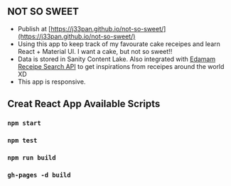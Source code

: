 ## NOT SO SWEET

- Publish at [https://j33pan.github.io/not-so-sweet/](https://j33pan.github.io/not-so-sweet/)
- Using this app to keep track of my favourate cake receipes and learn React + Material UI. I want a cake, but not so sweet!!
- Data is stored in Sanity Content Lake. Also integrated with [Edamam Receipe Search API](https://developer.edamam.com/edamam-docs-recipe-api) to get inspirations from receipes around the world XD
- This app is responsive.

## Creat React App Available Scripts

### `npm start`

### `npm test`

### `npm run build`

### `gh-pages -d build`
